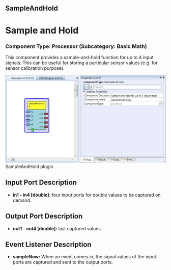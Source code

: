 ##

## SampleAndHold

# Sample and Hold

### Component Type: Processor (Subcategory: Basic Math)

This component provides a sample-and-hold function for up to 4 input signals. This can be useful for storing a particular sensor values (e.g. for sensor calibration purpose).

![Screenshot: SampleAndHold plugin](./img/SampleAndHold.jpg "Screenshot: SampleAndHold plugin")  
SampleAndHold plugin

## Input Port Description

- **in1 - in4 \[double\]:** four input ports for double values to be captured on demand.

## Output Port Description

- **out1 - out4 \[double\]:** last captured values.

## Event Listener Description

- **sampleNow:** When an event comes in, the signal values of the input ports are captured and sent to the output ports.
